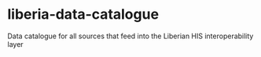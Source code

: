 # liberia-data-catalogue
Data catalogue for all sources that feed into the Liberian HIS interoperability layer
